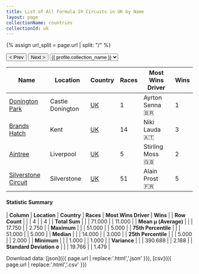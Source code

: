 ```yaml
---
title: List of All Formula 1® Circuits in UK by Name
layout: page
collectionName: countries
collectionId: uk
---
```


{% assign url_split = page.url | split: "/" %}
<div id="collection-navigation">
<button onclick="selector.options[selector.selectedIndex-1].value && (window.location = selector.options[selector.selectedIndex-1].value);">&lt; Prev</button>
<button onclick="selector.options[selector.selectedIndex+1].value && (window.location = selector.options[selector.selectedIndex+1].value);">Next &gt;</button>
<select id="selector" onchange="this.options[this.selectedIndex].value && (window.location = this.options[this.selectedIndex].value);">
  {% for collectionId in site.data[page.collectionName].refs %}
    {% if collectionId == page.collectionId %}
      {% assign selected = "selected" %}
    {% else %}
      {% assign selected = "" %}
    {% endif %}
    {% assign profile = site.data[page.collectionName][collectionId].profile %}
    <option value="/f1/{{ page.collectionName }}/{{ collectionId }}/{{ url_split[4] }}" {{ selected }}>{{ profile.collection_name }}</option>
  {% endfor %}
</select>
</div>

| Name | Location | Country | Races | Most Wins Driver | Wins |
|--|--|--|--|--|--|
| [Donington Park](/f1/circuits/donington) | Castle Donington | [UK](/f1/countries/uk) | 1 | Ayrton Senna 🇧🇷 | 1 |
| [Brands Hatch](/f1/circuits/brands_hatch) | Kent | [UK](/f1/countries/uk) | 14 | Niki Lauda 🇦🇹 | 3 |
| [Aintree](/f1/circuits/aintree) | Liverpool | [UK](/f1/countries/uk) | 5 | Stirling Moss 🇬🇧 | 2 |
| [Silverstone Circuit](/f1/circuits/silverstone) | Silverstone | [UK](/f1/countries/uk) | 51 | Alain Prost 🇫🇷 | 5 |

#### Statistic Summary

| **Column** | **Location** | **Country** | **Races** | **Most Wins Driver** | **Wins** |
| **Row Count** |  |  | 4 |  | 4 |
| **Total Sum** |  |  | 71.000 |  | 11.000 |
| **Mean μ (Average)** |  |  | 17.750 |  | 2.750 |
| **Maximum** |  |  | 51.000 |  | 5.000 |
| **75th Percentile** |  |  | 51.000 |  | 5.000 |
| **Median** |  |  | 14.000 |  | 3.000 |
| **25th Percentile** |  |  | 5.000 |  | 2.000 |
| **Minimum** |  |  | 1.000 |  | 1.000 |
| **Variance** |  |  | 390.688 |  | 2.188 |
| **Standard Deviation σ** |  |  | 19.766 |  | 1.479 |

Download data: [json]({{ page.url | replace:'.html','.json' }}), [csv]({{ page.url | replace:'.html','.csv' }})
